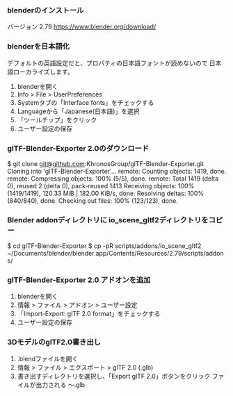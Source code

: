 ### blenderのインストール

バージョン 2.79
https://www.blender.org/download/


### blenderを日本語化

デフォルトの英語設定だと、プロパティの日本語フォントが読めないので
日本語ローカライズします。

1. blenderを開く
2. Info > File > UserPreferences
3. Systemタブの「Interface fonts」をチェックする
4. Languageから「Japanese(日本語)」を選択
5. 「ツールチップ」をクリック
6. ユーザー設定の保存

### glTF-Blender-Exporter 2.0のダウンロード

$ git clone git@github.com:KhronosGroup/glTF-Blender-Exporter.git
Cloning into 'glTF-Blender-Exporter'...
remote: Counting objects: 1419, done.
remote: Compressing objects: 100% (5/5), done.
remote: Total 1419 (delta 0), reused 2 (delta 0), pack-reused 1413
Receiving objects: 100% (1419/1419), 120.33 MiB | 182.00 KiB/s, done.
Resolving deltas: 100% (840/840), done.
Checking out files: 100% (123/123), done.

### Blender addonディレクトリに io_scene_gltf2ディレクトリをコピー

$ cd glTF-Blender-Exporter
$ cp -pR scripts/addons/io_scene_gltf2 ~/Documents/blender/blender.app/Contents/Resources/2.79/scripts/addons/

### glTF-Blender-Exporter 2.0 アドオンを追加

1. blenderを開く
2. 情報 > ファイル > アドオン > ユーザー設定
3. 「Import-Export: glTF 2.0 format」をチェックする
4. ユーザー設定の保存

### 3DモデルのglTF2.0書き出し

1. .blendファイルを開く
2. 情報 > ファイル > エクスポート > glTF 2.0 (.glb)
3. 書き出すディレクトリを選択し、「Export glTF 2.0」ボタンをクリック
 ファイルが出力される
  〜.glb

